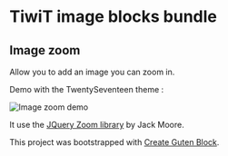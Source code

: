 # TiwiT image blocks bundle

## Image zoom

Allow you to add an image you can zoom in.

Demo with the TwentySeventeen theme :

![Image zoom demo](http://tiwit.io/images/bloc-image-zoom-demo-front.gif)

It use the [JQuery Zoom library](http://www.jacklmoore.com/zoom) by Jack Moore.

This project was bootstrapped with [Create Guten Block](https://github.com/ahmadawais/create-guten-block).
